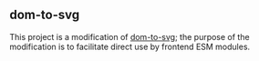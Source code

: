 ## dom-to-svg

This project is a modification of [dom-to-svg](https://github.com/felixfbecker/dom-to-svg); the purpose of the modification is to facilitate direct use by frontend ESM modules.
